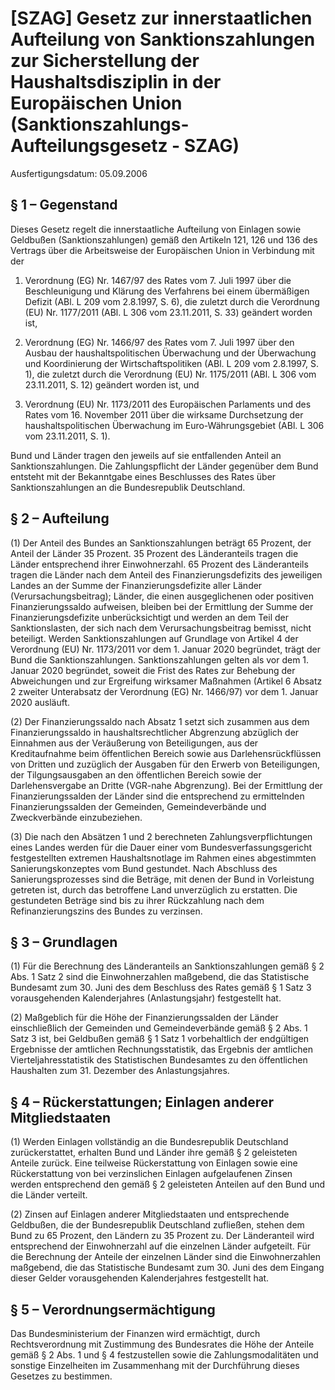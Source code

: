 # [SZAG] Gesetz zur innerstaatlichen Aufteilung von Sanktionszahlungen zur Sicherstellung der Haushaltsdisziplin in der Europäischen Union  (Sanktionszahlungs-Aufteilungsgesetz - SZAG)

Ausfertigungsdatum: 05.09.2006

 

## § 1 – Gegenstand

Dieses Gesetz regelt die innerstaatliche Aufteilung von Einlagen sowie Geldbußen (Sanktionszahlungen) gemäß den Artikeln 121, 126 und 136 des Vertrags über die Arbeitsweise der Europäischen Union in Verbindung mit der

1. Verordnung (EG) Nr. 1467/97 des Rates vom 7. Juli 1997 über die Beschleunigung und Klärung des Verfahrens bei einem übermäßigen Defizit (ABl. L 209 vom 2.8.1997, S. 6), die zuletzt durch die Verordnung (EU) Nr. 1177/2011 (ABl. L 306 vom 23.11.2011, S. 33) geändert worden ist,

2. Verordnung (EG) Nr. 1466/97 des Rates vom 7. Juli 1997 über den Ausbau der haushaltspolitischen Überwachung und der Überwachung und Koordinierung der Wirtschaftspolitiken (ABl. L 209 vom 2.8.1997, S. 1), die zuletzt durch die Verordnung (EU) Nr. 1175/2011 (ABl. L 306 vom 23.11.2011, S. 12) geändert worden ist, und

3. Verordnung (EU) Nr. 1173/2011 des Europäischen Parlaments und des Rates vom 16. November 2011 über die wirksame Durchsetzung der haushaltspolitischen Überwachung im Euro-Währungsgebiet (ABl. L 306 vom 23.11.2011, S. 1).

Bund und Länder tragen den jeweils auf sie entfallenden Anteil an Sanktionszahlungen. Die Zahlungspflicht der Länder gegenüber dem Bund entsteht mit der Bekanntgabe eines Beschlusses des Rates über Sanktionszahlungen an die Bundesrepublik Deutschland.


## § 2 – Aufteilung

(1) Der Anteil des Bundes an Sanktionszahlungen beträgt 65 Prozent, der Anteil der Länder 35 Prozent. 35 Prozent des Länderanteils tragen die Länder entsprechend ihrer Einwohnerzahl. 65 Prozent des Länderanteils tragen die Länder nach dem Anteil des Finanzierungsdefizits des jeweiligen Landes an der Summe der Finanzierungsdefizite aller Länder (Verursachungsbeitrag); Länder, die einen ausgeglichenen oder positiven Finanzierungssaldo aufweisen, bleiben bei der Ermittlung der Summe der Finanzierungsdefizite unberücksichtigt und werden an dem Teil der Sanktionslasten, der sich nach dem Verursachungsbeitrag bemisst, nicht beteiligt. Werden Sanktionszahlungen auf Grundlage von Artikel 4 der Verordnung (EU) Nr. 1173/2011 vor dem 1. Januar 2020 begründet, trägt der Bund die Sanktionszahlungen. Sanktionszahlungen gelten als vor dem 1. Januar 2020 begründet, soweit die Frist des Rates zur Behebung der Abweichungen und zur Ergreifung wirksamer Maßnahmen (Artikel 6 Absatz 2 zweiter Unterabsatz der Verordnung (EG) Nr. 1466/97) vor dem 1. Januar 2020 ausläuft.

(2) Der Finanzierungssaldo nach Absatz 1 setzt sich zusammen aus dem Finanzierungssaldo in haushaltsrechtlicher Abgrenzung abzüglich der Einnahmen aus der Veräußerung von Beteiligungen, aus der Kreditaufnahme beim öffentlichen Bereich sowie aus Darlehensrückflüssen von Dritten und zuzüglich der Ausgaben für den Erwerb von Beteiligungen, der Tilgungsausgaben an den öffentlichen Bereich sowie der Darlehensvergabe an Dritte (VGR-nahe Abgrenzung). Bei der Ermittlung der Finanzierungssalden der Länder sind die entsprechend zu ermittelnden Finanzierungssalden der Gemeinden, Gemeindeverbände und Zweckverbände einzubeziehen.

(3) Die nach den Absätzen 1 und 2 berechneten Zahlungsverpflichtungen eines Landes werden für die Dauer einer vom Bundesverfassungsgericht festgestellten extremen Haushaltsnotlage im Rahmen eines abgestimmten Sanierungskonzeptes vom Bund gestundet. Nach Abschluss des Sanierungsprozesses sind die Beträge, mit denen der Bund in Vorleistung getreten ist, durch das betroffene Land unverzüglich zu erstatten. Die gestundeten Beträge sind bis zu ihrer Rückzahlung nach dem Refinanzierungszins des Bundes zu verzinsen.


## § 3 – Grundlagen

(1) Für die Berechnung des Länderanteils an Sanktionszahlungen gemäß § 2 Abs. 1 Satz 2 sind die Einwohnerzahlen maßgebend, die das Statistische Bundesamt zum 30. Juni des dem Beschluss des Rates gemäß § 1 Satz 3 vorausgehenden Kalenderjahres (Anlastungsjahr) festgestellt hat.

(2) Maßgeblich für die Höhe der Finanzierungssalden der Länder einschließlich der Gemeinden und Gemeindeverbände gemäß § 2 Abs. 1 Satz 3 ist, bei Geldbußen gemäß § 1 Satz 1 vorbehaltlich der endgültigen Ergebnisse der amtlichen Rechnungsstatistik, das Ergebnis der amtlichen Vierteljahresstatistik des Statistischen Bundesamtes zu den öffentlichen Haushalten zum 31. Dezember des Anlastungsjahres.


## § 4 – Rückerstattungen; Einlagen anderer Mitgliedstaaten

(1) Werden Einlagen vollständig an die Bundesrepublik Deutschland zurückerstattet, erhalten Bund und Länder ihre gemäß § 2 geleisteten Anteile zurück. Eine teilweise Rückerstattung von Einlagen sowie eine Rückerstattung von bei verzinslichen Einlagen aufgelaufenen Zinsen werden entsprechend den gemäß § 2 geleisteten Anteilen auf den Bund und die Länder verteilt.

(2) Zinsen auf Einlagen anderer Mitgliedstaaten und entsprechende Geldbußen, die der Bundesrepublik Deutschland zufließen, stehen dem Bund zu 65 Prozent, den Ländern zu 35 Prozent zu. Der Länderanteil wird entsprechend der Einwohnerzahl auf die einzelnen Länder aufgeteilt. Für die Berechnung der Anteile der einzelnen Länder sind die Einwohnerzahlen maßgebend, die das Statistische Bundesamt zum 30. Juni des dem Eingang dieser Gelder vorausgehenden Kalenderjahres festgestellt hat.


## § 5 – Verordnungsermächtigung

Das Bundesministerium der Finanzen wird ermächtigt, durch Rechtsverordnung mit Zustimmung des Bundesrates die Höhe der Anteile gemäß § 2 Abs. 1 und § 4 festzustellen sowie die Zahlungsmodalitäten und sonstige Einzelheiten im Zusammenhang mit der Durchführung dieses Gesetzes zu bestimmen.
